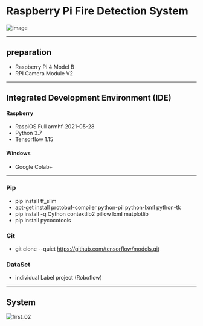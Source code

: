 # Raspberry Pi Fire Detection System
![image](https://user-images.githubusercontent.com/63221959/164700686-37549a6a-06f1-412b-ba9e-f3afe865039e.png)

---
## preparation
- Raspberry Pi 4 Model B
- RPI Camera Module V2

---

## Integrated Development Environment (IDE)
#### Raspberry
- RaspiOS Full armhf-2021-05-28
- Python 3.7
- Tensorflow 1.15


#### Windows 
- Google Colab+

---

### Pip
- pip install tf_slim
- apt-get install protobuf-compiler python-pil python-lxml python-tk
- pip install -q Cython contextlib2 pillow lxml matplotlib
- pip install pycocotools

### Git
- git clone --quiet https://github.com/tensorflow/models.git

### DataSet
- individual Label project (Roboflow)

---
## System 
![first_02](https://user-images.githubusercontent.com/63221959/164699101-61dea629-7d2c-41bd-9c18-aecf783ad2af.png)
